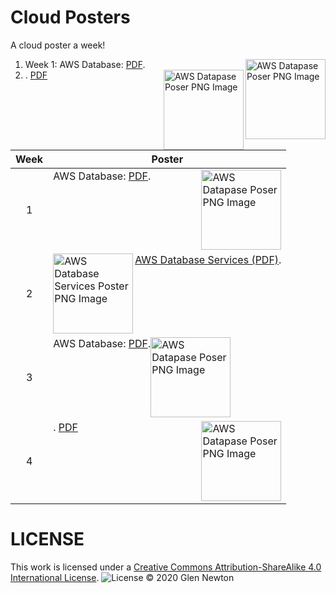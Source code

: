 # Cloud Posters

A cloud poster a week! 

1. Week 1: AWS Database: <a href="https://github.com/gnewton/cloud-poster-a-week/raw/main/aws/aws_database.pdf">PDF</a>.<img src="https://github.com/gnewton/cloud-poster-a-week/raw/main/aws/aws_database.png" alt="AWS Datapase Poser PNG Image" width="128"  align="right" />
1. <img src="https://github.com/gnewton/cloud-poster-a-week/raw/main/aws/aws_database.png" alt="AWS Datapase Poser PNG Image" width="128"  align="right" />. <a href="https://github.com/gnewton/cloud-poster-a-week/raw/main/aws/aws_database.pdf">PDF</a>

Week | Poster
:---: | ----
1    | AWS Database: <a href="https://github.com/gnewton/cloud-poster-a-week/raw/main/aws/aws_database.pdf">PDF</a>.<img src="https://github.com/gnewton/cloud-poster-a-week/raw/main/aws/aws_database.png" alt="AWS Datapase Poser PNG Image" width="128"  align="right" />
2    | <a href="https://github.com/gnewton/cloud-poster-a-week/raw/main/aws/aws_database.pdf" alt="AWS Database Services Poster PNG Image">AWS Database Services (PDF)</a>.<img src="https://github.com/gnewton/cloud-poster-a-week/raw/main/aws/aws_database.png" alt="AWS Database Services Poster PNG Image" width="128"  align="left" />
3    | AWS Database: <a href="https://github.com/gnewton/cloud-poster-a-week/raw/main/aws/aws_database.pdf">PDF</a>.<img src="https://github.com/gnewton/cloud-poster-a-week/raw/main/aws/aws_database.png" alt="AWS Datapase Poser PNG Image" width="128"  valign="top" />
4    | <img src="https://github.com/gnewton/cloud-poster-a-week/raw/main/aws/aws_database.png" alt="AWS Datapase Poser PNG Image" width="128"  align="right" />. <a href="https://github.com/gnewton/cloud-poster-a-week/raw/main/aws/aws_database.pdf">PDF</a>


# LICENSE
This work is licensed under a <a rel="license" href="https://creativecommons.org/licenses/by-sa/4.0/legalcode">Creative Commons Attribution-ShareAlike 4.0 International License</a>.
![License](https://licensebuttons.net/l/by-sa/4.0/88x31.png)
&copy; 2020 Glen Newton